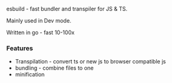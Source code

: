 esbuild - fast bundler and transpiler for JS & TS.

Mainly used in Dev mode.

Written in go - fast 10-100x
### Features
- Transpilation - convert ts or new js to browser compatible js
- bundling - combine files to one
- minification 

